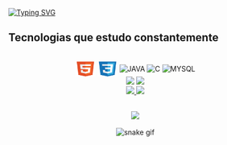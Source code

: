 [![Typing SVG](https://readme-typing-svg.herokuapp.com/?color=d4507a&size=35&center=true&vCenter=true&width=1000&lines=Olá,+tudo+bem?!+Eu+sou+a+Tamires+Amorim;Tenho+25+anos;Moro+Em+Fortaleza,+CE;Seja+Bem+vindo(a)!+😎)](https://git.io/typing-svg)
## Tecnologias que estudo constantemente                                                                                     
<div align="center" valign="top"><br>
  
  <img align="center" alt="HTML" height="30" width="40" src="https://raw.githubusercontent.com/devicons/devicon/master/icons/html5/html5-original.svg">
  <img align="center" alt="CSS" height="30" width="40" src="https://raw.githubusercontent.com/devicons/devicon/master/icons/css3/css3-original.svg">
  <img align="center" alt="JAVA" height="30"  width="40" <img src="https://cdn.jsdelivr.net/gh/devicons/devicon/icons/java/java-original.svg" />
  <img align="center" alt="C" height="30"  width="40" <img src="https://cdn.jsdelivr.net/gh/devicons/devicon/icons/c/c-original.svg" />
  <img align="center" alt="MYSQL" height="30"  width="40" <img src="https://cdn.jsdelivr.net/gh/devicons/devicon/icons/mysql/mysql-original.svg" />
                      

<div align="center">
  <a href="https://www.instagram.com/tamires_amoriiim/" target="_blank"><img src="https://img.shields.io/badge/-Instagram-%23E4405F?style=for-the-badge&logo=instagram&logoColor=white" target="_blank"></a>
  <a href="https://www.linkedin.com/in/tamires-amorim-3b3453181/" target="_blank"><img src="https://img.shields.io/badge/-LinkedIn-%230077B5?style=for-the-badge&logo=linkedin&logoColor=white" target="_blank"></a> 
  </br>
<div style="display: inline_block">
<div align="center">
  <a href="https://github.com/Tamires-Amorim">
    <img height="150em" src="https://github-readme-stats.vercel.app/api?username=Tamires-Amorim&count_private=true&include_all_commits=true&show_icons=true&theme=dracula&hide_border=false&show_owner=true"/>
    <img height="150em" src="https://github-readme-stats.vercel.app/api/top-langs/?username=Tamires-Amorim&theme=dracula&hide_border=false&&layout=compact"/>
  </a>
</div>


</br>
<p align="center">   <img alingn="center" src="https://profile-counter.glitch.me/Tamires-Amorim/count.svg" /></p>

<div align="center">

  
  ![snake gif](https://github.com/Tamires-Amorim/Tamires-Amorim/blob/output/github-contribution-grid-snake.svg)
